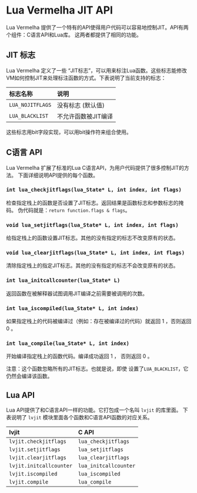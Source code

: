 # Lua Vermelha JIT API

Lua Vermelha 提供了一个特有的API使得用户代码可以容易地控制JIT。API有两个组件：C语言API和Lua库。
这两者都提供了相同的功能。

## JIT 标志

Lua Vermelha 定义了一些 “JIT标志”，可以用来标注Lua函数。这些标志能修改VM如何控制JIT来处理标注函数的方式。下表说明了当前支持的标志：

| 标志名称          | 说明                              |
|:-----------------|:-----------------------------------------|
| `LUA_NOJITFLAGS` | 没有标志 (默认值)                   |
| `LUA_BLACKLIST`  | 不允许函数被JIT编译 |

这些标志用bit字段实现，可以用bit操作符来组合使用。

## C语言 API

Lua Vermelha 扩展了标准的Lua C语言API，为用户代码提供了很多控制JIT的方法。
下面详细说明API提供的每个函数。

### `int lua_checkjitflags(lua_State* L, int index, int flags)`

检查指定栈上的函数是否设置了JIT标志。返回结果是函数标志和参数标志的掩码。
伪代码就是：`return function.flags & flags`。

### `void lua_setjitflags(lua_State* L, int index, int flags)`

给指定栈上的函数设置JIT标志。其他的没有指定的标志不改变原有的状态。

### `void lua_clearjitflags(lua_State* L, int index, int flags)`

清除指定栈上的指定JIT标志。其他的没有指定的标志不会改变原有的状态。

### `int lua_initcallcounter(lua_State* L)`

返回函数在被解释器试图调用JIT编译之前需要被调用的次数。

### `int lua_iscompiled(lua_State* L, int index)`

如果指定栈上的代码被编译过（例如：存在被编译过的代码）就返回 1 ，否则返回 0 。

### `int lua_compile(lua_State* L, int index)`

开始编译指定栈上的函数代码。编译成功返回 1 ， 否则返回 0 。

注意：这个函数忽略所有的JIT标志。也就是说，即使 设置了`LUA_BLACKLIST`，它仍然会编译该函数。

## Lua API

Lua API提供了和C语言API一样的功能。它打包成一个名叫 `lvjit` 的库里面。
下表说明了 `lvjit` 模块里面各个函数和C语言API函数的对应关系。

| lvjit                   | C API                 |
|:------------------------|:----------------------|
| `lvjit.checkjitflags`   | `lua_checkjitflags`   |
| `lvjit.setjitflags`     | `lua_setjitflags`     |
| `lvjit.clearjitflags`   | `lua_clearjitflags`   |
| `lvjit.initcallcounter` | `lua_initcallcounter` |
| `lvjit.iscompiled`      | `lua_iscompiled`      |
| `lvjit.compile`         | `lua_compile`         |
